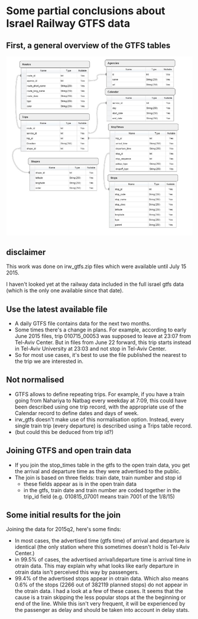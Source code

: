 # Some partial conclusions about Israel Railway GTFS data

## First, a general overview of the GTFS tables
![GTFS schema](https://raw.githubusercontent.com/daphshez/otrain/master/data/gtfs/gtfs.jpg)

## disclaimer
This work was done on irw_gtfs.zip files which were available until July 15 2015.

I haven't looked yet at the railway data included in the full israel gtfs data (which is the only
one available since that date).

## Use the latest available file
* A daily GTFS file contains data for the next two months.
* Some times there's a change in plans. For example, according to early June 2015 files, trip 010715_00053 was
supposed to leave at 23:07 from Tel-Aviv Center. But in files from June 22 forward, this trip starts
instead in Tel-Aviv University at 23:03 and not stop in Tel-Aviv Center.
* So for most use cases, it's best to use the file published the nearest to the trip we are interested in.

## Not normalised
* GTFS allows to define repeating trips. For example, if you have a train going from Nahariya to Natbag
every weekday at 7:09, this could have been described using one trip record, with the appropriate
use of the Calendar record to define dates and days of week.
* irw_gtfs doesn't make use of this normalisation option. Instead, every single train trip (every departure)
is described using a Trips table record.
* (but could this be deduced from trip id?)

## Joining GTFS and open train data
* If you join the stop_times table in the gtfs to the open train data, you get the arrival and departure
time as they were advertised to the public.
* The join is based on three fields: train date, train number and stop id
  * these fields appear as is in the open train data
  * in the gtfs, train date and train number are coded together in the trip_id field (e.g. 010815_07001 means train 7001 of the 1/8/15)

## Some initial results for the join
Joining the data for 2015q2, here's some finds:
* In most cases, the advertised time (gtfs time) of arrival and departure is identical (the only station where
this sometimes doesn't hold is Tel-Aviv Center.)
* in 99.5% of cases, the advertised arrival\departure time is arrival time in otrain data. This
may explain why what looks like early departure in otrain data isn't perceived this way by passengers.
* 99.4% of the advertised stops appear in otrain data. Which also means 0.6% of the stops (2266 out of 382119
planned stops) do not appear in the otrain data. I had a look at a few of these cases. It seems that
the cause is a train skipping the less popular stops at the the beginning or end of the line.
While this isn't very frequent, it will be experienced by the passenger as delay and should be taken
into account in delay stats.